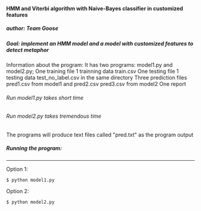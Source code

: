 #### HMM and Viterbi algorithm with Naive-Bayes classifier in customized features
##### author: Team Goose
##### Goal: implement an HMM model and  a model with customized features to detect metaphor

Information about the program:
It has two programs: model1.py and model2.py; 
One training file 1 trainning data train.csv
One testing file 1 testing data test_no_label.csv in the same directory
Three prediction files pred1.csv from model1 and pred2.csv pred3.csv from model2
One report

###### Run model1.py takes short time 
###### Run model2.py takes tremendous time 

The programs will produce text files called "pred.txt" as the program output

##### Running the program:
---------------------
Option 1: 

	$ python model1.py  
	
Option 2: 

	$ python model2.py


